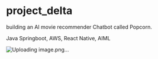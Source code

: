 # project_delta
building an AI movie recommender Chatbot called Popcorn.

Java Springboot, AWS, React Native, AIML

![Uploading image.png…]()
